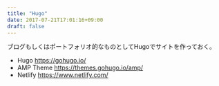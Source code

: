```yaml
---
title: "Hugo"
date: 2017-07-21T17:01:16+09:00
draft: false
---
```


ブログもしくはポートフォリオ的なものとしてHugoでサイトを作っておく。

- Hugo https://gohugo.io/
- AMP Theme https://themes.gohugo.io/amp/
- Netlify https://www.netlify.com/

